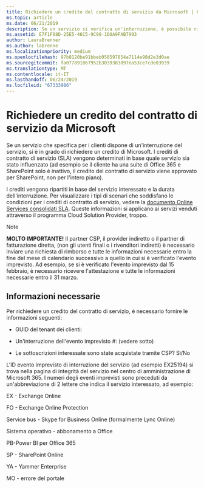 ```yaml
---
title: Richiedere un credito del contratto di servizio da Microsoft | Centro per i partner
ms.topic: article
ms.date: 06/21/2019
description: Se un servizio si verifica un'interruzione, è possibile richiedere un credito del contratto di servizio per il cliente.
ms.assetid: E7F1F68D-25E5-46C5-9C98-1D0A9FAB7993
author: LauraBrenner
ms.author: labrenne
ms.localizationpriority: medium
ms.openlocfilehash: 97b8120be91bbeb058597854a7114e98d2e3d0ae
ms.sourcegitcommit: fa077891067952b3039383897ea53ce7cde03939
ms.translationtype: MT
ms.contentlocale: it-IT
ms.lasthandoff: 06/24/2019
ms.locfileid: "67333986"
---
```

# <a name="request-an-sla-credit-from-microsoft"></a>Richiedere un credito del contratto di servizio da Microsoft 

Se un servizio che specifica per i clienti dispone di un'interruzione del servizio, si è in grado di richiedere un credito di Microsoft. I crediti di contratto di servizio (SLA) vengono determinati in base quale servizio sia stato influenzato (ad esempio se il cliente ha una suite di Office 365 e SharePoint solo è inattivo, il credito del contratto di servizio viene approvato per SharePoint, non per l'intero piano).

I crediti vengono ripartiti in base del servizio interessato e la durata dell'interruzione. Per visualizzare i tipi di scenari che soddisfano le condizioni per i crediti di contratto di servizio, vedere la [documento Online Services consolidati SLA](http://www.microsoftvolumelicensing.com/DocumentSearch.aspx?Mode=3&DocumentTypeId=37). Queste informazioni si applicano ai servizi venduti attraverso il programma Cloud Solution Provider, troppo.

>[!Note]
>**MOLTO IMPORTANTE!** Il partner CSP, il provider indiretto o il partner di fatturazione diretta, (non gli utenti finali o i rivenditori indiretti) è necessario inviare una richiesta di rimborso e tutte le informazioni necessarie entro la fine del mese di calendario successivo a quello in cui si è verificato l'evento imprevisto. Ad esempio, se si è verificato l'evento imprevisto dal 15 febbraio, è necessario ricevere l'attestazione e tutte le informazioni necessarie entro il 31 marzo. 

## <a name="required-information"></a>Informazioni necessarie


Per richiedere un credito del contratto di servizio, è necessario fornire le informazioni seguenti: 

- GUID del tenant dei clienti: 

- Un'interruzione dell'evento imprevisto #: (vedere sotto)

- Le sottoscrizioni interessate sono state acquistate tramite CSP? Sì/No

L'ID evento imprevisto di interruzione del servizio (ad esempio EX25194) si trova nella pagina di integrità del servizio nel centro di amministrazione di Microsoft 365. I numeri degli eventi imprevisti sono preceduti da un'abbreviazione di 2 lettere che indica il servizio interessato, ad esempio:

EX - Exchange Online

FO - Exchange Online Protection

Service bus - Skype for Business Online (formalmente Lync Online)

Sistema operativo - abbonamento a Office

PB-Power BI per Office 365

SP - SharePoint Online

YA - Yammer Enterprise

MO - errore del portale




